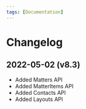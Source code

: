 ```yaml
---
tags: [Documentation]
---
```


# Changelog

## 2022-05-02 (v8.3)

* Added Matters API
* Added MatterItems API
* Added Contacts API
* Added Layouts API
